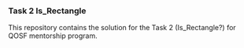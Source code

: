 ### Task 2 Is_Rectangle
This repository contains the solution for the Task 2 (Is_Rectangle?) for QOSF mentorship program.
